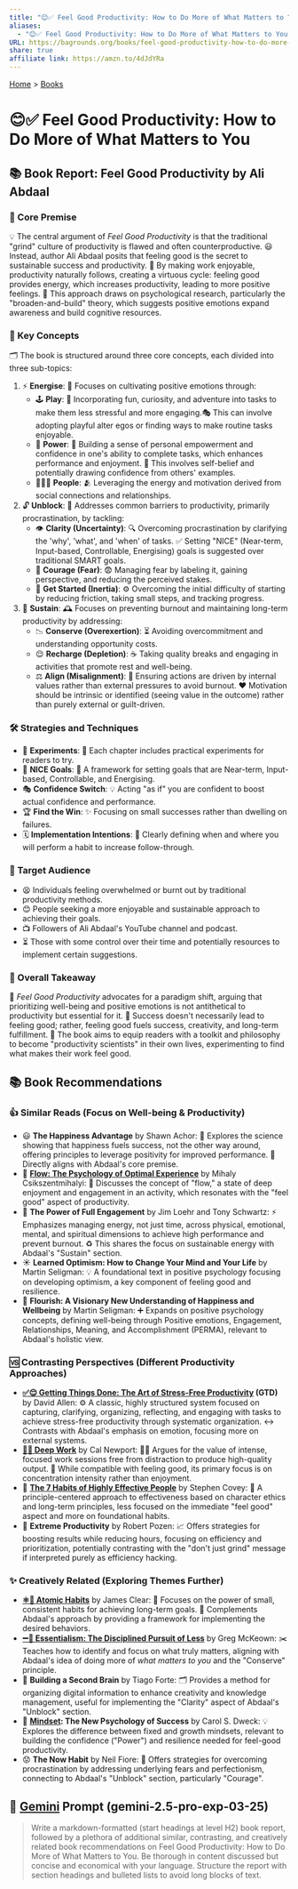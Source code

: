 ```yaml
---
title: "😊✅ Feel Good Productivity: How to Do More of What Matters to You"
aliases:
  - "😊✅ Feel Good Productivity: How to Do More of What Matters to You"
URL: https://bagrounds.org/books/feel-good-productivity-how-to-do-more-of-what-matters-to-you
share: true
affiliate link: https://amzn.to/4dJdYRa
---
```

[Home](../index.md) > [Books](./index.md)  
# 😊✅ Feel Good Productivity: How to Do More of What Matters to You  
## 📚 Book Report: Feel Good Productivity by Ali Abdaal  
  
### 🎯 Core Premise  
 💡 The central argument of *Feel Good Productivity* is that the traditional "grind" culture of productivity is flawed and often counterproductive. 😃 Instead, author Ali Abdaal posits that feeling good is the secret to sustainable success and productivity. 🤸 By making work enjoyable, productivity naturally follows, creating a virtuous cycle: feeling good provides energy, which increases productivity, leading to more positive feelings. 🧠 This approach draws on psychological research, particularly the "broaden-and-build" theory, which suggests positive emotions expand awareness and build cognitive resources.  
  
### 🔑 Key Concepts  
 🗂️ The book is structured around three core concepts, each divided into three sub-topics:  
1. ⚡ **Energise**: 🔋 Focuses on cultivating positive emotions through:  
    * 🕹️ **Play**: 🎉 Incorporating fun, curiosity, and adventure into tasks to make them less stressful and more engaging.🎭 This can involve adopting playful alter egos or finding ways to make routine tasks enjoyable.  
    * 💪 **Power**: 🌟 Building a sense of personal empowerment and confidence in one's ability to complete tasks, which enhances performance and enjoyment. 🙏 This involves self-belief and potentially drawing confidence from others' examples.  
    * 🧑‍🤝‍🧑 **People**: 🫂 Leveraging the energy and motivation derived from social connections and relationships.  
2. 🔓 **Unblock**: 🚧 Addresses common barriers to productivity, primarily procrastination, by tackling:  
    * 👁️ **Clarity (Uncertainty)**: 🔍 Overcoming procrastination by clarifying the 'why', 'what', and 'when' of tasks. ✅ Setting "NICE" (Near-term, Input-based, Controllable, Energising) goals is suggested over traditional SMART goals.  
    * 🦁 **Courage (Fear)**: 😨 Managing fear by labeling it, gaining perspective, and reducing the perceived stakes.  
    * 🚀 **Get Started (Inertia)**: ⚙️ Overcoming the initial difficulty of starting by reducing friction, taking small steps, and tracking progress.  
3. 🌱 **Sustain**: 🕰️ Focuses on preventing burnout and maintaining long-term productivity by addressing:  
    * 📉 **Conserve (Overexertion)**: ⏳ Avoiding overcommitment and understanding opportunity costs.  
    * 😌 **Recharge (Depletion)**: ☕ Taking quality breaks and engaging in activities that promote rest and well-being.  
    * ⚖️ **Align (Misalignment)**: 🧭 Ensuring actions are driven by internal values rather than external pressures to avoid burnout. ❤️ Motivation should be intrinsic or identified (seeing value in the outcome) rather than purely external or guilt-driven.  
  
### 🛠️ Strategies and Techniques  
* 🧪 **Experiments**: 🔬 Each chapter includes practical experiments for readers to try.  
* 🎯 **NICE Goals**: 📝 A framework for setting goals that are Near-term, Input-based, Controllable, and Energising.  
* 🎭 **Confidence Switch**: 💡 Acting "as if" you are confident to boost actual confidence and performance.  
* 🏆 **Find the Win**: ✨ Focusing on small successes rather than dwelling on failures.  
* 🗓️ **Implementation Intentions**: 📍 Clearly defining when and where you will perform a habit to increase follow-through.  
  
### 👥 Target Audience  
* 😫 Individuals feeling overwhelmed or burnt out by traditional productivity methods.  
* 😊 People seeking a more enjoyable and sustainable approach to achieving their goals.  
* 📺 Followers of Ali Abdaal's YouTube channel and podcast.  
* ⏳ Those with some control over their time and potentially resources to implement certain suggestions.  
  
### 💭 Overall Takeaway  
🌟 *Feel Good Productivity* advocates for a paradigm shift, arguing that prioritizing well-being and positive emotions is not antithetical to productivity but essential for it. 🚀 Success doesn't necessarily lead to feeling good; rather, feeling good fuels success, creativity, and long-term fulfillment. 🧰 The book aims to equip readers with a toolkit and philosophy to become "productivity scientists" in their own lives, experimenting to find what makes their work feel good.  
  
## 📚 Book Recommendations  
  
### 👍 Similar Reads (Focus on Well-being & Productivity)  
* 😃 **The Happiness Advantage** by Shawn Achor: 🔬 Explores the science showing that happiness fuels success, not the other way around, offering principles to leverage positivity for improved performance. 🤝 Directly aligns with Abdaal's core premise.  
* 🌊 **[Flow: The Psychology of Optimal Experience](./flow-the-psychology-of-optimal-experience.md)** by Mihaly Csikszentmihalyi: 🧘 Discusses the concept of "flow," a state of deep enjoyment and engagement in an activity, which resonates with the "feel good" aspect of productivity.  
* 🔋 **The Power of Full Engagement** by Jim Loehr and Tony Schwartz: ⚡ Emphasizes managing energy, not just time, across physical, emotional, mental, and spiritual dimensions to achieve high performance and prevent burnout. ♻️ This shares the focus on sustainable energy with Abdaal's "Sustain" section.  
* ☀️ **Learned Optimism: How to Change Your Mind and Your Life** by Martin Seligman: 💡 A foundational text in positive psychology focusing on developing optimism, a key component of feeling good and resilience.  
* 🌱 **Flourish: A Visionary New Understanding of Happiness and Wellbeing** by Martin Seligman: ➕ Expands on positive psychology concepts, defining well-being through Positive emotions, Engagement, Relationships, Meaning, and Accomplishment (PERMA), relevant to Abdaal's holistic view.  
  
### 🆚 Contrasting Perspectives (Different Productivity Approaches)  
* **[✅😌 Getting Things Done: The Art of Stress-Free Productivity](./getting-things-done-the-art-of-stress-free-productivity.md) (GTD)** by David Allen: ⚙️ A classic, highly structured system focused on capturing, clarifying, organizing, reflecting, and engaging with tasks to achieve stress-free productivity through systematic organization. ↔️ Contrasts with Abdaal's emphasis on emotion, focusing more on external systems.  
* **[🤿💼 Deep Work](./deep-work.md)** by Cal Newport: 👨‍💻 Argues for the value of intense, focused work sessions free from distraction to produce high-quality output. 🎯 While compatible with feeling good, its primary focus is on concentration intensity rather than enjoyment.  
* 🤝 **[The 7 Habits of Highly Effective People](./the-7-habits-of-highly-effective-people.md)** by Stephen Covey: 🧭 A principle-centered approach to effectiveness based on character ethics and long-term principles, less focused on the immediate "feel good" aspect and more on foundational habits.  
* 🚀 **Extreme Productivity** by Robert Pozen: 📈 Offers strategies for boosting results while reducing hours, focusing on efficiency and prioritization, potentially contrasting with the "don't just grind" message if interpreted purely as efficiency hacking.  
  
### ✨ Creatively Related (Exploring Themes Further)  
* **[⚛️🔄 Atomic Habits](./atomic-habits.md)** by James Clear: 🧱 Focuses on the power of small, consistent habits for achieving long-term goals. 🧩 Complements Abdaal's approach by providing a framework for implementing the desired behaviors.  
* **[➖💯 Essentialism: The Disciplined Pursuit of Less](./essentialism-the-disciplined-pursuit-of-less.md)** by Greg McKeown: ✂️ Teaches how to identify and focus on what truly matters, aligning with Abdaal's idea of doing more of *what matters to you* and the "Conserve" principle.  
* 🧠 **Building a Second Brain** by Tiago Forte: 🗂️ Provides a method for organizing digital information to enhance creativity and knowledge management, useful for implementing the "Clarity" aspect of Abdaal's "Unblock" section.  
* 🧠 **[Mindset](./mindset.md): The New Psychology of Success** by Carol S. Dweck: 💡 Explores the difference between fixed and growth mindsets, relevant to building the confidence ("Power") and resilience needed for feel-good productivity.  
* 😟 **The Now Habit** by Neil Fiore: 🚧 Offers strategies for overcoming procrastination by addressing underlying fears and perfectionism, connecting to Abdaal's "Unblock" section, particularly "Courage".  
  
## 💬 [Gemini](../software/gemini.md) Prompt (gemini-2.5-pro-exp-03-25)  
> Write a markdown-formatted (start headings at level H2) book report, followed by a plethora of additional similar, contrasting, and creatively related book recommendations on Feel Good Productivity: How to Do More of What Matters to You. Be thorough in content discussed but concise and economical with your language. Structure the report with section headings and bulleted lists to avoid long blocks of text.